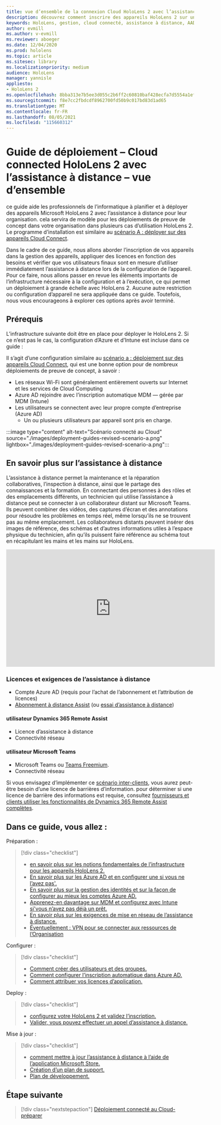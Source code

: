 ```yaml
---
title: vue d’ensemble de la connexion Cloud HoloLens 2 avec l’assistance à distance
description: découvrez comment inscrire des appareils HoloLens 2 sur un réseau connecté au Cloud à l’aide de Dynamics 365 Remote Assist.
keywords: HoloLens, gestion, cloud connecté, assistance à distance, AAD, Azure AD, MDM, gestion des appareils mobiles
author: evmill
ms.author: v-evmill
ms.reviewer: aboeger
ms.date: 12/04/2020
ms.prod: hololens
ms.topic: article
ms.sitesec: library
ms.localizationpriority: medium
audience: HoloLens
manager: yannisle
appliesto:
- HoloLens 2
ms.openlocfilehash: 8bba313e7b5ee3d055c2b6ff2c60810baf428ecfa7d5554a1efb4e0aa9e1e98b
ms.sourcegitcommit: f8e7cc2fbdcdf8962700fd50b9c017bd83d1ad65
ms.translationtype: MT
ms.contentlocale: fr-FR
ms.lasthandoff: 08/05/2021
ms.locfileid: "115660312"
---
```

# <a name="deployment-guide--cloud-connected-hololens-2-with-remote-assist--overview"></a>Guide de déploiement – Cloud connected HoloLens 2 avec l’assistance à distance – vue d’ensemble

ce guide aide les professionnels de l’informatique à planifier et à déployer des appareils Microsoft HoloLens 2 avec l’assistance à distance pour leur organisation. cela servira de modèle pour les déploiements de preuve de concept dans votre organisation dans plusieurs cas d’utilisation HoloLens 2. Le programme d’installation est similaire au [scénario A : déployer sur des appareils Cloud Connect](common-scenarios.md#scenario-a). 

Dans le cadre de ce guide, nous allons aborder l’inscription de vos appareils dans la gestion des appareils, appliquer des licences en fonction des besoins et vérifier que vos utilisateurs finaux sont en mesure d’utiliser immédiatement l’assistance à distance lors de la configuration de l’appareil. Pour ce faire, nous allons passer en revue les éléments importants de l’infrastructure nécessaire à la configuration et à l’exécution, ce qui permet un déploiement à grande échelle avec HoloLens 2. Aucune autre restriction ou configuration d’appareil ne sera appliquée dans ce guide. Toutefois, nous vous encourageons à explorer ces options après avoir terminé.

## <a name="prerequisites"></a>Prérequis

L’infrastructure suivante doit être en place pour déployer le HoloLens 2. Si ce n’est pas le cas, la configuration d’Azure et d’Intune est incluse dans ce guide :

Il s’agit d’une configuration similaire au [scénario a : déploiement sur des appareils Cloud Connect](/hololens/common-scenarios#scenario-a), qui est une bonne option pour de nombreux déploiements de preuve de concept, à savoir :

- Les réseaux Wi-Fi sont généralement entièrement ouverts sur Internet et les services de Cloud Computing
- Azure AD rejoindre avec l’inscription automatique MDM — gérée par MDM (Intune)
- Les utilisateurs se connectent avec leur propre compte d’entreprise (Azure AD)
    - Un ou plusieurs utilisateurs par appareil sont pris en charge.

:::image type="content" alt-text="Scénario connecté au Cloud" source="./images/deployment-guides-revised-scenario-a.png" lightbox="./images/deployment-guides-revised-scenario-a.png":::


## <a name="learn-about-remote-assist"></a>En savoir plus sur l’assistance à distance

L’assistance à distance permet la maintenance et la réparation collaboratives, l’inspection à distance, ainsi que le partage des connaissances et la formation. En connectant des personnes à des rôles et des emplacements différents, un technicien qui utilise l’assistance à distance peut se connecter à un collaborateur distant sur Microsoft Teams. Ils peuvent combiner des vidéos, des captures d’écran et des annotations pour résoudre les problèmes en temps réel, même lorsqu’ils ne se trouvent pas au même emplacement. Les collaborateurs distants peuvent insérer des images de référence, des schémas et d’autres informations utiles à l’espace physique du technicien, afin qu’ils puissent faire référence au schéma tout en récapitulant les mains et les mains sur HoloLens.

<iframe width="560" height="315" src="https://www.youtube.com/embed/d3YT8j0yYl0" frameborder="0" allow="accelerometer; autoplay; clipboard-write; encrypted-media; gyroscope; picture-in-picture" allowfullscreen></iframe>

### <a name="remote-assist-licensing-and-requirements"></a>Licences et exigences de l’assistance à distance

- Compte Azure AD (requis pour l’achat de l’abonnement et l’attribution de licences)
- [Abonnement à distance Assist](/dynamics365/mixed-reality/remote-assist/buy-and-deploy-remote-assist) (ou [essai d’assistance à distance](/dynamics365/mixed-reality/remote-assist/try-remote-assist))
    
#### <a name="dynamics-365-remote-assist-user"></a>utilisateur Dynamics 365 Remote Assist

- Licence d’assistance à distance
- Connectivité réseau

#### <a name="microsoft-teams-user"></a>utilisateur Microsoft Teams

- Microsoft Teams ou [Teams Freemium](https://products.office.com/microsoft-teams/free).
- Connectivité réseau

Si vous envisagez d’implémenter ce [scénario inter-clients](/dynamics365/mixed-reality/remote-assist/cross-tenant-overview#scenario-2-leasing-services-to-other-tenants), vous aurez peut-être besoin d’une licence de barrières d’information. pour déterminer si une licence de barrière des informations est requise, consultez [fournisseurs et clients utiliser les fonctionnalités de Dynamics 365 Remote Assist complètes](/dynamics365/mixed-reality/remote-assist/cross-tenant-licensing-implementation).

## <a name="in-this-guide-you-will"></a>Dans ce guide, vous allez :

Préparation :

> [!div class="checklist"]
> - [en savoir plus sur les notions fondamentales de l’infrastructure pour les appareils HoloLens 2.](hololens2-cloud-connected-prepare.md#infrastructure-essentials)
> - [En savoir plus sur les Azure AD et en configurer une si vous ne l’avez pas&#39;.](hololens2-cloud-connected-prepare.md#azure-active-directory)
> - [En savoir plus sur la gestion des identités et sur la façon de configurer au mieux les comptes Azure AD.](hololens2-cloud-connected-prepare.md#identity-management)
> - [Apprenez-en davantage sur MDM et configurez avec Intune si&#39;vous n’avez pas déjà un prêt.](hololens2-cloud-connected-prepare.md#mobile-device-management)
> - [En savoir plus sur les exigences de mise en réseau de l’assistance à distance.](hololens2-cloud-connected-prepare.md#network)
> - [Éventuellement : VPN pour se connecter aux ressources de l’Organisation](hololens2-cloud-connected-prepare.md#optional-connect-your-hololens-to-vpn)

Configurer :

> [!div class="checklist"]
> - [Comment créer des utilisateurs et des groupes.](hololens2-cloud-connected-configure.md#azure-users-and-groups)
> - [Comment configurer l’inscription automatique dans Azure AD.](hololens2-cloud-connected-configure.md#auto-enrollment-on-hololens-2)
> - [Comment attribuer vos licences d’application.](hololens2-cloud-connected-configure.md#application-licenses)

Deploy :

> [!div class="checklist"]
> - [configurez votre HoloLens 2 et validez l’inscription.](hololens2-cloud-connected-deploy.md#enrollment-validation)
> - [Valider, vous pouvez effectuer un appel d’assistance à distance.](hololens2-cloud-connected-deploy.md#remote-assist-call-validation)

Mise à jour :

> [!div class="checklist"]
> - [comment mettre à jour l’assistance à distance à l’aide de l’application Microsoft Store.](hololens2-cloud-connected-maintain.md#updates)
> - [Création d’un plan de support.](hololens2-cloud-connected-maintain.md#support-plan)
> - [Plan de développement.](hololens2-cloud-connected-maintain.md#development-plan)

## <a name="next-step"></a>Étape suivante

> [!div class="nextstepaction"]
> [Déploiement connecté au Cloud-préparer](hololens2-cloud-connected-prepare.md)

